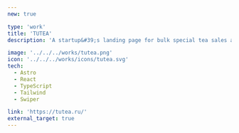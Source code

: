 ```yaml
---
new: true

type: 'work'
title: 'TUTEA'
description: 'A startup&#39;s landing page for bulk special tea sales and a tea catalog based on CMS.'

image: '../../../works/tutea.png'
icon: '../../../works/icons/tutea.svg'
tech:
  - Astro
  - React
  - TypeScript
  - Tailwind
  - Swiper

link: 'https://tutea.ru/'
external_target: true
---
```

